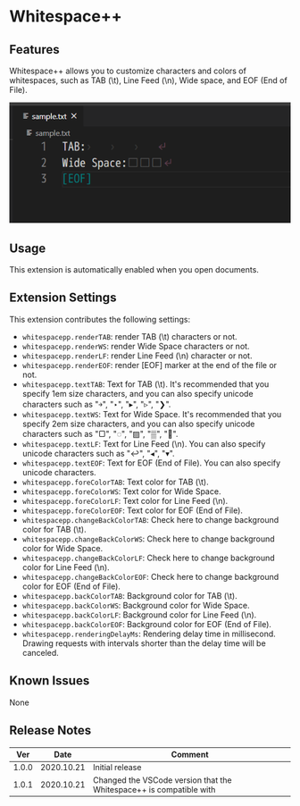 # Whitespace++

## Features
Whitespace++ allows you to customize characters and colors of whitespaces, such as TAB (\\t), Line Feed (\\n), Wide space, and EOF (End of File).


![image](https://raw.githubusercontent.com/chihiro718/whitespacepp/master/images/image.png)


## Usage
This extension is automatically enabled when you open documents.


## Extension Settings
This extension contributes the following settings:
* `whitespacepp.renderTAB`: 
render TAB (\\t) characters or not.
* `whitespacepp.renderWS`: 
render Wide Space characters or not.
* `whitespacepp.renderLF`: 
render Line Feed (\\n) character or not.
* `whitespacepp.renderEOF`: 
render [EOF] marker at the end of the file or not.
* `whitespacepp.textTAB`: 
Text for TAB (\\t). It's recommended that you specify 1em size characters, and you can also specify unicode characters such as \"￫\", \"‣\", \"▸\", \"▹\", \"❯\".
* `whitespacepp.textWS`: 
Text for Wide Space. It's recommended that you specify 2em size characters, and you can also specify unicode characters such as \"▢\", \"◌\", \"▨\", \"▒\", \"🔲\".
* `whitespacepp.textLF`: 
Text for Line Feed (\\n). You can also specify unicode characters such as \"↩\", \"◂\", \"▾\".
* `whitespacepp.textEOF`: 
Text for EOF (End of File). You can also specify unicode characters.
* `whitespacepp.foreColorTAB`: 
Text color for TAB (\\t).
* `whitespacepp.foreColorWS`: 
Text color for Wide Space.
* `whitespacepp.foreColorLF`: 
Text color for Line Feed (\\n).
* `whitespacepp.foreColorEOF`: 
Text color for EOF (End of File).
* `whitespacepp.changeBackColorTAB`: 
Check here to change background color for TAB (\\t).
* `whitespacepp.changeBackColorWS`: 
Check here to change background color for Wide Space.
* `whitespacepp.changeBackColorLF`: 
Check here to change background color for Line Feed (\\n).
* `whitespacepp.changeBackColorEOF`: 
Check here to change background color for EOF (End of File).
* `whitespacepp.backColorTAB`: 
Background color for TAB (\\t).
* `whitespacepp.backColorWS`: 
Background color for Wide Space.
* `whitespacepp.backColorLF`: 
Background color for Line Feed (\\n).
* `whitespacepp.backColorEOF`: 
Background color for EOF (End of File).
* `whitespacepp.renderingDelayMs`: 
Rendering delay time in millisecond. Drawing requests with intervals shorter than the delay time will be canceled.

## Known Issues
None

## Release Notes
|Ver|Date|Comment|
|----|----|----|
|1.0.0|2020.10.21|Initial release|
|1.0.1|2020.10.21|Changed the VSCode version that the Whitespace++ is compatible with|
